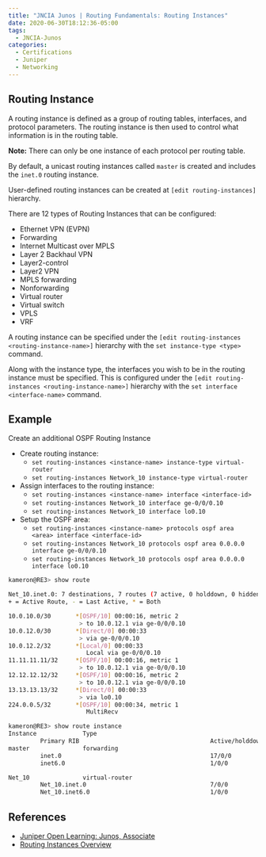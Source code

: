 ```yaml
---
title: "JNCIA Junos | Routing Fundamentals: Routing Instances"
date: 2020-06-30T18:12:36-05:00
tags:
  - JNCIA-Junos
categories:
  - Certifications
  - Juniper
  - Networking
---
```

## Routing Instance

A routing instance is defined as a group of routing tables, interfaces, and protocol parameters. The routing instance is then used to control what information is in the routing table.

**Note:** There can only be one instance of each protocol per routing table.

By default, a unicast routing instances called `master` is created and includes the `inet.0` routing instance.

User-defined routing instances can be created at `[edit routing-instances]` hierarchy.

There are 12 types of Routing Instances that can be configured:

* Ethernet VPN (EVPN)
* Forwarding
* Internet Multicast over MPLS
* Layer 2 Backhaul VPN
* Layer2-control
* Layer2 VPN
* MPLS forwarding
* Nonforwarding
* Virtual router
* Virtual switch
* VPLS
* VRF

A routing instance can be specified under the `[edit routing-instances <routing-instance-name>]` hierarchy with the `set instance-type <type>` command.

Along with the instance type, the interfaces you wish to be in the routing instance must be specified. This is configured under the `[edit routing-instances <routing-instance-name>]` hierarchy with the `set interface <interface-name>` command.

## Example

Create an additional OSPF Routing Instance

* Create routing instance:
  * `set routing-instances <instance-name> instance-type virtual-router`
  * `set routing-instances Network_10 instance-type virtual-router`
* Assign interfaces to the routing instance:
  * `set routing-instances <instance-name> interface <interface-id>`
  * `set routing-instances Network_10 interface ge-0/0/0.10`
  * `set routing-instances Network_10 interface lo0.10`
* Setup the OSPF area:
  * `set routing-instances <instance-name> protocols ospf area <area> interface <interface-id>`
  * `set routing-instances Network_10 protocols ospf area 0.0.0.0 interface ge-0/0/0.10`
  * `set routing-instances Network_10 protocols ospf area 0.0.0.0 interface lo0.10`

```bash
kameron@RE3> show route

Net_10.inet.0: 7 destinations, 7 routes (7 active, 0 holddown, 0 hidden)
+ = Active Route, - = Last Active, * = Both

10.0.10.0/30       *[OSPF/10] 00:00:16, metric 2
                    > to 10.0.12.1 via ge-0/0/0.10
10.0.12.0/30       *[Direct/0] 00:00:33
                    > via ge-0/0/0.10
10.0.12.2/32       *[Local/0] 00:00:33
                      Local via ge-0/0/0.10
11.11.11.11/32     *[OSPF/10] 00:00:16, metric 1
                    > to 10.0.12.1 via ge-0/0/0.10
12.12.12.12/32     *[OSPF/10] 00:00:16, metric 2
                    > to 10.0.12.1 via ge-0/0/0.10
13.13.13.13/32     *[Direct/0] 00:00:33
                    > via lo0.10
224.0.0.5/32       *[OSPF/10] 00:00:34, metric 1
                      MultiRecv

kameron@RE3> show route instance
Instance             Type
         Primary RIB                                     Active/holddown/hidden
master               forwarding
         inet.0                                          17/0/0
         inet6.0                                         1/0/0

Net_10               virtual-router
         Net_10.inet.0                                   7/0/0
         Net_10.inet6.0                                  1/0/0
```

## References

* [Juniper Open Learning: Junos, Associate](https://cloud.contentraven.com/junosgenius/learningpath-detail/1004/3/0/1)
* [Routing Instances Overview](https://www.juniper.net/documentation/en_US/junos/topics/concept/routing-instances-overview.html)
